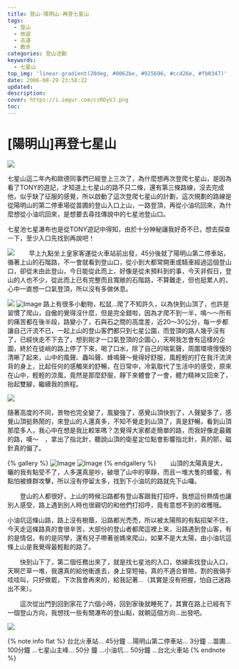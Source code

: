 ```yaml
---
title: 登山-陽明山-再登七星山
tags:
  - 登山
  - 旅遊
  - 古道
  - 散步
categories: 登山活動
keywords:
  - 七星山
top_img: 'linear-gradient(20deg, #0062be, #925696, #cc426e, #fb0347)'
date: 2006-08-29 23:58:22
updated:
description:
cover: https://i.imgur.com/czRDyVJ.png
toc:
---
```


# [陽明山]再登七星山

![](https://lh4.googleusercontent.com/4wNtvM_8pq8Zo9uUfDcFWvGqlspoKVT-B3gz-5_YbKK1=w640-h590-no)

七星山這二年內和歐德同事們已經登上三次了，為什麼想再次登爬七星山，是因為看了TONY的遊記，才知道上七星山的路不只二條，還有第三條路線，沒去完成他，似乎缺了征服的感覺，所以啟動了這次登爬七星山的計劃，這次規劃的路線是從陽明山的第二停車場從苗圃的登山入口上山，一路登頂，再從小油坑回來，為什麼想從小油坑回來，是想要去尋找傳說中的七星池登山口。

七星池七星瀑布也是從TONY遊記中得知，由於十分神秘讓我好奇不已，想去探查一下，至少入口先找到再說吧！

![](https://lh3.googleusercontent.com/-8_xQ4BX5oco/Uw8Sn5BwOfI/AAAAAAAARz0/3Vb9q7Xd0CY/w480-h360-no/DSC01378.jpg)
　　早上九點坐上皇家客運從火車站前出發，45分後就了陽明山第二停車站，循著上山的石階路，不一會就看到登山口，從小到大都常開車或騎車經過這個登山口，卻從未由此登山，今日能從此而上，好像是從未預料到的事，今天非假日，登山的人也不少，從此而上已有完整而且寬敞的石階路，不算難走，但也挺累人的，心中一直想一口氣登頂，所以沒有多做休息。

![](https://lh5.googleusercontent.com/-mMVCWhDNrZ4/Uw8SuKIFduI/AAAAAAAARz8/z1U1dJtRjGk/w480-h360-no/DSC01384.jpg)
![Image](https://i.imgur.com/oQUhDkC.png)
路上有很多小動物，松鼠...爬了不知許久，以為快到山頂了，也許是習慣了爬山，自傲的覺得沒什麼，但是完全錯啦，因為才爬不到一半，鳴～～所有的痛苦都在後半段，路變小了，石與石之間的高度差，近20～30公分，每一步都讓自己汗流不已，一起上山的登山客們都只到七星公園，而登頂的路人幾乎沒有了，已經快走不下去了，想到剛才一口氣登頂的企圖心，天啊我怎會有這樣的企圖，終於在徒峭的路上停了下來，喝了口水，除了自己的喘氣聲，周圍環境慢慢的清晰了起來，山中的風聲、蟲叫聲、蜂鳴聲～覺得好舒服，風輕輕的打在我汗流浹背的身上，比起任何的感觸來的舒暢，在日常中，冷氣取代了生活中的感受，原來在山中，輕輕的涼風，竟然是那麼舒服，靜下來體會了一會，體力精神又回來了，抬起雙腳，繼續我的旅程。

![](https://lh3.googleusercontent.com/-Of3UgVPuSBQ/Uw8Su0bMPzI/AAAAAAAARzg/eSqxlBrUoHg/w480-h360-no/DSC01412.jpg)

隨著高度的不同，景物也完全變了，風變強了，感覺山頂快到了，人聲變多了，感覺山頂挺熱鬧的，來登山的人還真多，不知不覺走到山頂了，真是舒暢，看到山頂那麼多人，我心中在想是我比較笨嗎？怎覺得大家都走簡單的路，而我好像走最難的路，嘆～　，拿出了指北針，聽說山頂的衛星定位點會影響指北針，真的耶，磁針真的偏了。

{% gallery %}
![Image](https://i.imgur.com/czRDyVJ.png)
![Image](https://i.imgur.com/t1NlmRy.png)
{% endgallery %}
　　山頂的太陽真是大，曬的我有點受不了，人多還真是吵，破壞了山中的寧靜，而且一堆大隻的蜂蜜，有點怕被蜂群攻擊，所以沒有停留太多，找到下小油坑的路就先下山囉。

　　登山的人都很好，上山的時候沿路都有登山客跟我打招呼，我想這份熱情也讓別人感受，路上遇到別人時也很親切的和他們打招呼，竟有意想不到的收穫哦。

小油坑這條山路，路上沒有樹蔭，沿路都光禿禿，所以被太陽照的有點招架不住，今天走這條路真的會很辛苦，大部份的登山者都爬這裡上來，沿路遇到登山客，有的是情侶，有的是同學，還有兒子帶著爸媽來爬山，如果不是大太陽，由小油坑這條上山是我覺得最輕鬆的路了。

　　快到山下了，第二個任務出來了，就是找七星池的入口，依線索找登山入口，天啊芒草一堆，我還真的給他衝進去，身上穿短袖，真的不適合冒險，割的我倆手哇哇叫，只好做罷，下次我會再來的，給我記著...（其實是沒有把握，怕自己迷路出不來）。

　　這次從出門到回到家花了六個小時，回到家後就睡死了，其實在路上已經有下一個登山方向，我想找一些有關瀑布的登山點，就朝這個方向...出發吧。

![](https://lh5.googleusercontent.com/-9DHyBR7qQ4M/Uw8Sqoem5FI/AAAAAAAARzQ/t-6UK4T_vzE/w963-h888-no/7mountain.jpg)

{% note info flat %}
台北火車站… 45分鐘 …陽明山第二停車站… 3分鐘 …苗圃… 100分鐘 …七星山主峰… 50分 鐘 …小油坑… 50分鐘 …台北火車站
{% endnote %}